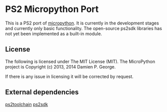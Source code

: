 PS2 Micropython Port
=======================

This is a PS2 port of [micropython](https://github.com/micropython/micropython).
It is currently in the development stages and currently only basic functionality.
The open-source ps2sdk libraries has not yet been implemented as a built-in
module.

License
---------

The following is licensed under The MIT License (MIT).
The MicroPython project is Copyright (c) 2013, 2014 Damien P. George.

If there is any issue in licensing it will be corrected by request.

External dependencies
---------------------

[ps2toolchain](https://github.com/ps2homebrew/ps2toolchain)
[ps2sdk](https://github.com/ps2homebrew/ps2sdk)